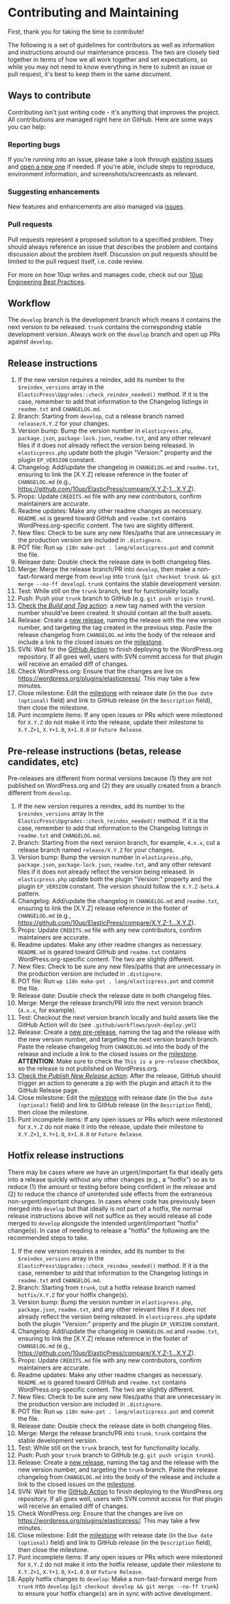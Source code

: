 # Contributing and Maintaining

First, thank you for taking the time to contribute!

The following is a set of guidelines for contributors as well as information and instructions around our maintenance process.  The two are closely tied together in terms of how we all work together and set expectations, so while you may not need to know everything in here to submit an issue or pull request, it's best to keep them in the same document.

## Ways to contribute

Contributing isn't just writing code - it's anything that improves the project.  All contributions are managed right here on GitHub.  Here are some ways you can help:

### Reporting bugs

If you're running into an issue, please take a look through [existing issues](https://github.com/10up/elasticpress/issues) and [open a new one](https://github.com/10up/elasticpress/issues/new) if needed.  If you're able, include steps to reproduce, environment information, and screenshots/screencasts as relevant.

### Suggesting enhancements

New features and enhancements are also managed via [issues](https://github.com/10up/elasticpress/issues).

### Pull requests

Pull requests represent a proposed solution to a specified problem.  They should always reference an issue that describes the problem and contains discussion about the problem itself.  Discussion on pull requests should be limited to the pull request itself, i.e. code review.

For more on how 10up writes and manages code, check out our [10up Engineering Best Practices](https://10up.github.io/Engineering-Best-Practices/).

## Workflow

The `develop` branch is the development branch which means it contains the next version to be released. `trunk` contains the corresponding stable development version. Always work on the `develop` branch and open up PRs against `develop`.

## Release instructions

1. If the new version requires a reindex, add its number to the `$reindex_versions` array in the `ElasticPress\Upgrades::check_reindex_needed()` method. If it is the case, remember to add that information to the Changelog listings in `readme.txt` and `CHANGELOG.md`.
1. Branch: Starting from `develop`, cut a release branch named `release/X.Y.Z` for your changes.
1. Version bump: Bump the version number in `elasticpress.php`, `package.json`, `package-lock.json`, `readme.txt`, and any other relevant files if it does not already reflect the version being released. In `elasticpress.php` update both the plugin "Version:" property and the plugin `EP_VERSION` constant.
1. Changelog: Add/update the changelog in `CHANGELOG.md` and `readme.txt`, ensuring to link the [X.Y.Z] release reference in the footer of `CHANGELOG.md` (e.g., https://github.com/10up/ElasticPress/compare/X.Y.Z-1...X.Y.Z).
1. Props: Update `CREDITS.md` file with any new contributors, confirm maintainers are accurate.
1. Readme updates: Make any other readme changes as necessary. `README.md` is geared toward GitHub and `readme.txt` contains WordPress.org-specific content. The two are slightly different.
1. New files: Check to be sure any new files/paths that are unnecessary in the production version are included in `.distignore`.
1. POT file: Run `wp i18n make-pot . lang/elasticpress.pot` and commit the file.
1. Release date: Double check the release date in both changelog files.
1. Merge: Merge the release branch/PR into `develop`, then make a non-fast-forward merge from `develop` into `trunk` (`git checkout trunk && git merge --no-ff develop`). `trunk` contains the stable development version.
1. Test: While still on the `trunk` branch, test for functionality locally.
1. Push: Push your `trunk` branch to GitHub (e.g. `git push origin trunk`).
1. [Check the _Build and Tag_ action](https://github.com/10up/ElasticPress/actions/workflows/build-and-tag.yml): a new tag named with the version number should've been created. It should contain all the built assets.
1. Release: Create a [new release](https://github.com/10up/elasticpress/releases/new), naming the release with the new version number, and targeting the tag created in the previous step. Paste the release changelog from `CHANGELOG.md` into the body of the release and include a link to the closed issues on the [milestone](https://github.com/10up/elasticpress/milestone/#?closed=1).
1. SVN: Wait for the [GitHub Action](https://github.com/10up/ElasticPress/actions/workflows/push-deploy.yml) to finish deploying to the WordPress.org repository. If all goes well, users with SVN commit access for that plugin will receive an emailed diff of changes.
1. Check WordPress.org: Ensure that the changes are live on https://wordpress.org/plugins/elasticpress/. This may take a few minutes.
1. Close milestone: Edit the [milestone](https://github.com/10up/elasticpress/milestone/#) with release date (in the `Due date (optional)` field) and link to GitHub release (in the `Description` field), then close the milestone.
1. Punt incomplete items: If any open issues or PRs which were milestoned for `X.Y.Z` do not make it into the release, update their milestone to `X.Y.Z+1`, `X.Y+1.0`, `X+1.0.0` or `Future Release`.

## Pre-release instructions (betas, release candidates, etc)

Pre-releases are different from normal versions because (1) they are not published on WordPress.org and (2) they are usually created from a branch different from `develop`.

1. If the new version requires a reindex, add its number to the `$reindex_versions` array in the `ElasticPress\Upgrades::check_reindex_needed()` method.  If it is the case, remember to add that information to the Changelog listings in `readme.txt` and `CHANGELOG.md`.
1. Branch: Starting from the next version branch, for example, `4.x.x`, cut a release branch named `release/X.Y.Z` for your changes.
1. Version bump: Bump the version number in `elasticpress.php`, `package.json`, `package-lock.json`, `readme.txt`, and any other relevant files if it does not already reflect the version being released.  In `elasticpress.php` update both the plugin "Version:" property and the plugin `EP_VERSION` constant. The version should follow the `X.Y.Z-beta.A` pattern.
1. Changelog: Add/update the changelog in `CHANGELOG.md` and `readme.txt`, ensuring to link the [X.Y.Z] release reference in the footer of `CHANGELOG.md` (e.g., https://github.com/10up/ElasticPress/compare/X.Y.Z-1...X.Y.Z).
1. Props: Update `CREDITS.md` file with any new contributors, confirm maintainers are accurate.
1. Readme updates: Make any other readme changes as necessary. `README.md` is geared toward GitHub and `readme.txt` contains WordPress.org-specific content.  The two are slightly different.
1. New files: Check to be sure any new files/paths that are unnecessary in the production version are included in `.distignore`.
1. POT file: Run `wp i18n make-pot . lang/elasticpress.pot` and commit the file.
1. Release date: Double check the release date in both changelog files.
1. Merge: Merge the release branch/PR into the next version branch (`4.x.x`, for example).
1. Test: Checkout the next version branch locally and build assets like the GitHub Action will do (see `.github/workflows/push-deploy.yml`)
1. Release: Create a [new pre-release](https://github.com/10up/elasticpress/releases/new), naming the tag and the release with the new version number, and targeting the next version branch branch.  Paste the release changelog from `CHANGELOG.md` into the body of the release and include a link to the closed issues on the [milestone](https://github.com/10up/elasticpress/milestone/#?closed=1). **ATTENTION**: Make sure to check the `This is a pre-release` checkbox, so the release is not published on WordPress.org.
1. [Check the _Publish New Release_ action](https://github.com/10up/ElasticPress/actions/workflows/push-deploy.yml): After the release, GitHub should trigger an action to generate a zip with the plugin and attach it to the GitHub Release page.
1. Close milestone: Edit the [milestone](https://github.com/10up/elasticpress/milestone/#) with release date (in the `Due date (optional)` field) and link to GitHub release (in the `Description` field), then close the milestone.
1. Punt incomplete items: If any open issues or PRs which were milestoned for `X.Y.Z` do not make it into the release, update their milestone to `X.Y.Z+1`, `X.Y+1.0`, `X+1.0.0` or `Future Release`.

## Hotfix release instructions

There may be cases where we have an urgent/important fix that ideally gets into a release quickly without any other changes (e.g., a "hotfix") so as to reduce (1) the amount or testing before being confident in the release and (2) to reduce the chance of unintended side effects from the extraneous non-urgent/important changes.  In cases where code has previously been merged into `develop` but that ideally is not part of a hotfix, the normal release instructions above will not suffice as they would release all code merged to `develop` alongside the intended urgent/important "hotfix" change(s).  In case of needing to release a "hotfix" the following are the recommended steps to take.

1. If the new version requires a reindex, add its number to the `$reindex_versions` array in the `ElasticPress\Upgrades::check_reindex_needed()` method.  If it is the case, remember to add that information to the Changelog listings in `readme.txt` and `CHANGELOG.md`.
1. Branch: Starting from `trunk`, cut a hotfix release branch named `hotfix/X.Y.Z` for your hotfix change(s).
1. Version bump: Bump the version number in `elasticpress.php`, `package.json`, `readme.txt`, and any other relevant files if it does not already reflect the version being released.  In `elasticpress.php` update both the plugin "Version:" property and the plugin `EP_VERSION` constant.
1. Changelog: Add/update the changelog in `CHANGELOG.md` and `readme.txt`, ensuring to link the [X.Y.Z] release reference in the footer of `CHANGELOG.md` (e.g., https://github.com/10up/ElasticPress/compare/X.Y.Z-1...X.Y.Z).
1. Props: Update `CREDITS.md` file with any new contributors, confirm maintainers are accurate.
1. Readme updates: Make any other readme changes as necessary.  `README.md` is geared toward GitHub and `readme.txt` contains WordPress.org-specific content.  The two are slightly different.
1. New files: Check to be sure any new files/paths that are unnecessary in the production version are included in `.distignore`.
1. POT file: Run `wp i18n make-pot . lang/elasticpress.pot` and commit the file.
1. Release date: Double check the release date in both changelog files.
1. Merge: Merge the release branch/PR into `trunk`.  `trunk` contains the stable development version.
1. Test: While still on the `trunk` branch, test for functionality locally.
1. Push: Push your `trunk` branch to GitHub (e.g. `git push origin trunk`).
1. Release: Create a [new release](https://github.com/10up/elasticpress/releases/new), naming the tag and the release with the new version number, and targeting the `trunk` branch.  Paste the release changelog from `CHANGELOG.md` into the body of the release and include a link to the closed issues on the [milestone](https://github.com/10up/elasticpress/milestone/#?closed=1).
1. SVN: Wait for the [GitHub Action](https://github.com/10up/ElasticPress/actions?query=workflow%3A%22Deploy+to+WordPress.org%22) to finish deploying to the WordPress.org repository.  If all goes well, users with SVN commit access for that plugin will receive an emailed diff of changes.
1. Check WordPress.org: Ensure that the changes are live on https://wordpress.org/plugins/elasticpress/.  This may take a few minutes.
1. Close milestone: Edit the [milestone](https://github.com/10up/elasticpress/milestone/#) with release date (in the `Due date (optional)` field) and link to GitHub release (in the `Description` field), then close the milestone.
1. Punt incomplete items: If any open issues or PRs which were milestoned for `X.Y.Z` do not make it into the hotfix release, update their milestone to `X.Y.Z+1`, `X.Y+1.0`, `X+1.0.0` or `Future Release`.
1. Apply hotfix changes to `develop`: Make a non-fast-forward merge from `trunk` into `develop` (`git checkout develop && git merge --no-ff trunk`) to ensure your hotfix change(s) are in sync with active development.
